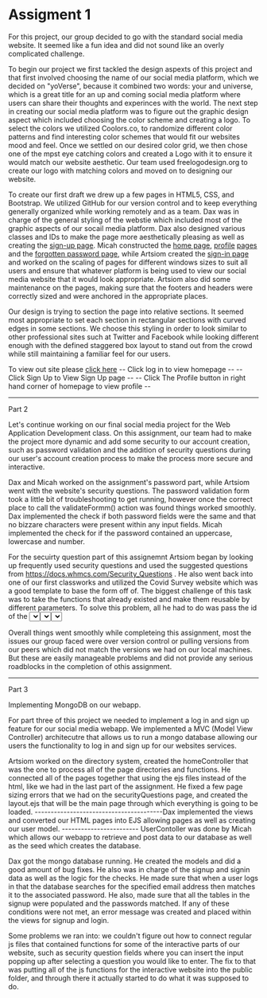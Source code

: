 # Assigment 1
For this project, our group decided to go with the standard social media website. It seemed like a fun idea and did not sound like an overly complicated challenge.

  To begin our project we first tackled the design aspexts of this project and that first involved choosing the name of our social media platform, which we decided on "yoVerse", because it combined two words: your and universe, which is a great title for an up and coming social media platform where users can share their thoughts and experinces with the world. The next step in creating our social media platform was to figure out the graphic design aspect which included choosing the color scheme and creating a logo. To select the colors we utilized Coolors.co, to randomize different color patterns and find interesting color schemes that would fit our websites mood and feel. Once we settled on our desired color grid, we then chose one of the mpst eye catching colors and created a Logo with it to ensure it would match our website aesthetic. Our team used freelogodesign.org to create our logo with matching colors and moved on to designing our website.

  To create our first draft we drew up a few pages in HTML5, CSS, and Bootstrap. We utilized GitHub for our version control and to keep everything generally organized while working remotely and as a team. Dax was in charge of the general styling of the webstie which included most of the graphic aspects of our socail media platform. Dax also designed various classes and IDs to make the page more aesthetically pleasing as well as creating the [sign-up page](https://github.com/Temch4k/Assigment-1/blob/main/signup.html). Micah constructed the [home page](https://github.com/Temch4k/Assigment-1/blob/main/homePage.html), [profile](https://github.com/Temch4k/Assigment-1/blob/main/profilePage.html) [pages](https://github.com/Temch4k/Assigment-1/blob/main/profileSettings.html) and the [forgotten password page](https://github.com/Temch4k/Assigment-1/blob/main/forgotPassword.html), while Artsiom created the [sign-in page](https://github.com/Temch4k/Assigment-1/blob/main/signin.html) and worked on the scaling of pages for different windows sizes to suit all users and ensure that whatever platform is being used to view our social media website that it would look appropriate. Artsiom also did some maintenance on the pages, making sure that the footers and headers were correctly sized and were anchored in the appropriate places.

  Our design is trying to section the page into relative sections. It seemed most appropriate to set each section in rectangular sections with curved edges in some sections. We choose this styling in order to look similar to other professional sites such at Twitter and Facebook while looking different enough with the defined staggered box layout to stand out from the crowd while still maintaining a familiar feel for our users.

  To view out site please [click here](https://temch4k.github.io/Assigment-1/)
  -- Click log in to view homepage --
  -- Click Sign Up to View Sign Up page --
  -- Click The Profile button in right hand corner of homepage to view profile --



-------------------------------------------------------------------------------------
Part 2

  Let's continue working on our final social media project for the Web Application Development class. On this assignment, our team had to make the project more dynamic and add some security to our account creation, such as password validation and the addition of security questions during our user's account creation process to make the process more secure and interactive. 
  
  Dax and Micah worked on the assignment's password part, while Artsiom went with the website's security questions. The password validation form took a little bit of troubleshooting to get running, however once the correct place to call the validateFormm() action was found things worked smoothly. Dax implemented the check if both password fields were the same and that no bizzare characters were present within any input fields. Micah implemented the check for if the password contained an uppercase, lowercase and number. 
  
  For the secuirty question part of this assignemnt Artsiom began by looking up frequently used security questions and used the suggested questions from https://docs.whmcs.com/Security_Questions . He also went back into one of our first classworks and utilized the Covid Survey website which was a good template to base the form off of. The biggest challenge of this task was to take the functions that already existed and make them reusable by different parameters. To solve this problem, all he had to do was pass the id of the <select> element as the function's parameter. Since all three of the security questions had IDs of q1, q2, and a3, we needed to get DivQ1, DivQ2, and DivQ3 to appear when the corresponding ID's <select> element was called. By passing the IDs of the elements into the function, he took their last character, which was their numbers, and simply attached them to the back of the DivQ string, which, when we added a number to the end, would correspond to the ID of the <select>. After finishing the security questions, Artsiom went ahead and added a Favicon to our social media (it's the small icon that shows up on the tab of the browser, next to the tab's name), so our users would quickly identify which tab our website is open in.

  Overall things went smoothly while completeing this assignment, most the issues our group faced were over version control or pulling versions from our peers which did not match the versions we had on our local machines. But these are easily manageable problems and did not provide any serious roadblocks in the completion of othis assignment.
  
  
  
  
--------------------------------------------------------------------------------------
Part 3

Implementing MongoDB on our webapp.

  For part three of this project we needed to implement a log in and sign up feature for our social media webapp. We implemented a MVC (Model View Controller) architecutre that allows us to run a mongo database allowing our users the functionality to log in and sign up for our websites services. 

  Artsiom worked on the directory system, created the homeController that was the one to process all of the page directories and functions. He connected all of the pages together that using the ejs files instead of the html, like we had in the last part of the assignment. He fixed a few page sizing errors that we had on the securityQuestions page, and created the layout.ejs that will be the main page through which everything is going to be loaded.  ----------------------------------------Dax implemented the views and converted our HTML pages into EJS allowing pages as well as creating our user model. ------------------------ UserContoller was done by Micah which allows our webapp to retrieve and post data to our database as well as the seed which creates the database. 

Dax got the mongo database running. He created the models and did a good amount of bug fixes. He also was in charge of the signup and signin data as well as the logic for the checks. He made sure that when a user logs in that the database searches for the specified email address then matches it to the associated password. He also, made sure that all the tables in the signup were populated and the passwords matched. If any of these conditions were not met, an error message was created and placed within the views for signup and login.

Some problems we ran into: we couldn't figure out how to connect regular js files that contained functions for some of the interactive parts of our website, such as security question fields where you can insert the input popping up after selecting a question you would like to enter. The fix to that was putting all of the js functions for the interactive website into the public folder, and through there it actually started to do what it was supposed to do.
